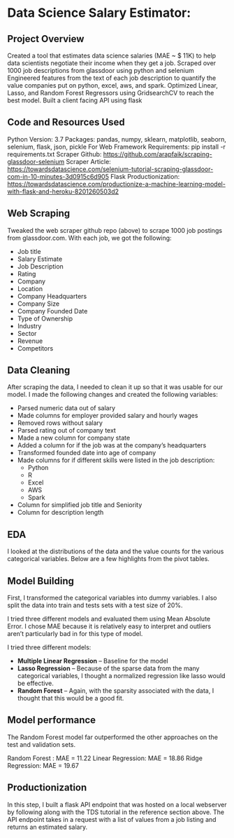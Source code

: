 # Data Science Salary Estimator:

## Project Overview
Created a tool that estimates data science salaries (MAE ~ $ 11K) to help data scientists negotiate their income when they get a job.
Scraped over 1000 job descriptions from glassdoor using python and selenium
Engineered features from the text of each job description to quantify the value companies put on python, excel, aws, and spark.
Optimized Linear, Lasso, and Random Forest Regressors using GridsearchCV to reach the best model.
Built a client facing API using flask

## Code and Resources Used
Python Version: 3.7
Packages: pandas, numpy, sklearn, matplotlib, seaborn, selenium, flask, json, pickle
For Web Framework Requirements: pip install -r requirements.txt
Scraper Github: https://github.com/arapfaik/scraping-glassdoor-selenium
Scraper Article: https://towardsdatascience.com/selenium-tutorial-scraping-glassdoor-com-in-10-minutes-3d0915c6d905
Flask Productionization: https://towardsdatascience.com/productionize-a-machine-learning-model-with-flask-and-heroku-8201260503d2

## Web Scraping
Tweaked the web scraper github repo (above) to scrape 1000 job postings from glassdoor.com. With each job, we got the following:

* Job title
* Salary Estimate
* Job Description
* Rating
* Company
* Location
* Company Headquarters
* Company Size
* Company Founded Date
* Type of Ownership
* Industry
* Sector
* Revenue
* Competitors

## Data Cleaning

After scraping the data, I needed to clean it up so that it was usable for our model. I made the following changes and created the following variables:

* Parsed numeric data out of salary
* Made columns for employer provided salary and hourly wages
* Removed rows without salary
* Parsed rating out of company text
* Made a new column for company state
* Added a column for if the job was at the company’s headquarters
* Transformed founded date into age of company
* Made columns for if different skills were listed in the job description:
    * Python
    * R
    * Excel
    * AWS
    * Spark
* Column for simplified job title and Seniority
* Column for description length

## EDA

I looked at the distributions of the data and the value counts for the various categorical variables. Below are a few highlights from the pivot tables.


## Model Building
First, I transformed the categorical variables into dummy variables. I also split the data into train and tests sets with a test size of 20%.

I tried three different models and evaluated them using Mean Absolute Error. I chose MAE because it is relatively easy to interpret and outliers aren’t particularly bad in for this type of model.

I tried three different models:

* **Multiple Linear Regression** – Baseline for the model
* **Lasso Regression** – Because of the sparse data from the many categorical variables, I thought a normalized regression like lasso would be effective.
* **Random Forest** – Again, with the sparsity associated with the data, I thought that this would be a good fit.

## Model performance

The Random Forest model far outperformed the other approaches on the test and validation sets.

Random Forest : MAE = 11.22
Linear Regression: MAE = 18.86
Ridge Regression: MAE = 19.67

## Productionization

In this step, I built a flask API endpoint that was hosted on a local webserver by following along with the TDS tutorial in the reference section above. The API endpoint takes in a request with a list of values from a job listing and returns an estimated salary.
